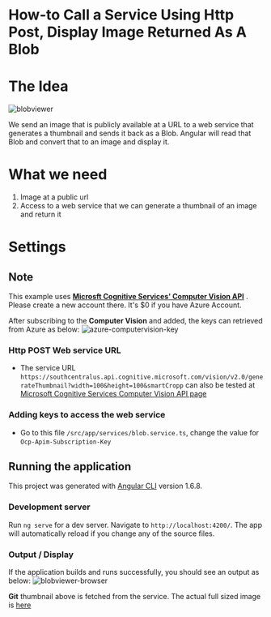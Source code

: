 # How-to Call a Service Using Http Post, Display Image Returned As A Blob

# The Idea
![blobviewer](https://user-images.githubusercontent.com/902972/46768636-95899e00-ccae-11e8-9946-c0d9dbccfe05.png)

We send an image that is publicly available at a URL to a web service that generates a thumbnail and sends it back as a Blob. Angular will read that Blob and convert that to an image and display it.

# What we need
1. Image at a public url
2. Access to a web service that we can generate a thumbnail of an image and return it

# Settings
## Note
This example uses **[Microsft Cognitive Services' Computer Vision API](https://azure.microsoft.com/en-us/services/cognitive-services/computer-vision/)** . Please create a new account there. It's $0 if you have Azure Account. 

After subscribing to the **Computer Vision** and added, the keys can retrieved from Azure as below:
![azure-computervision-key](https://user-images.githubusercontent.com/902972/46768916-9cfd7700-ccaf-11e8-850a-086b3207d6d7.png) 

### Http POST Web service URL
* The service URL `https://southcentralus.api.cognitive.microsoft.com/vision/v2.0/generateThumbnail?width=100&height=100&smartCropp` can also be tested at [Microsoft Cognitive Services Computer Vision API page](https://westus.dev.cognitive.microsoft.com/docs/services/5adf991815e1060e6355ad44/operations/56f91f2e778daf14a499e1fa)

### Adding keys to access the web service
* Go to this file `/src/app/services/blob.service.ts`, change the value for `Ocp-Apim-Subscription-Key`   

## Running the application
This project was generated with [Angular CLI](https://github.com/angular/angular-cli) version 1.6.8.

### Development server

Run `ng serve` for a dev server. Navigate to `http://localhost:4200/`. The app will automatically reload if you change any of the source files.

### Output / Display 
If the application builds and runs successfully, you should see an output as below:
![blobviewer-browser](https://user-images.githubusercontent.com/902972/46769212-a4715000-ccb0-11e8-97e7-057d3727f905.png)

**Git** thumbnail above is fetched from the service. The actual full sized image is [here](http://acsazurestore.blob.core.windows.net/acsazurecontainer/Git-Logo-1788C.png)    
